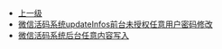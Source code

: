 * [上一级](docs/wy876_poc/)
* [微信活码系统updateInfos前台未授权任意用户密码修改](docs/wy876_poc/%E5%BE%AE%E4%BF%A1%E6%B4%BB%E7%A0%81%E7%B3%BB%E7%BB%9F/%E5%BE%AE%E4%BF%A1%E6%B4%BB%E7%A0%81%E7%B3%BB%E7%BB%9FupdateInfos%E5%89%8D%E5%8F%B0%E6%9C%AA%E6%8E%88%E6%9D%83%E4%BB%BB%E6%84%8F%E7%94%A8%E6%88%B7%E5%AF%86%E7%A0%81%E4%BF%AE%E6%94%B9.md)
* [微信活码系统后台任意内容写入](docs/wy876_poc/%E5%BE%AE%E4%BF%A1%E6%B4%BB%E7%A0%81%E7%B3%BB%E7%BB%9F/%E5%BE%AE%E4%BF%A1%E6%B4%BB%E7%A0%81%E7%B3%BB%E7%BB%9F%E5%90%8E%E5%8F%B0%E4%BB%BB%E6%84%8F%E5%86%85%E5%AE%B9%E5%86%99%E5%85%A5.md)
